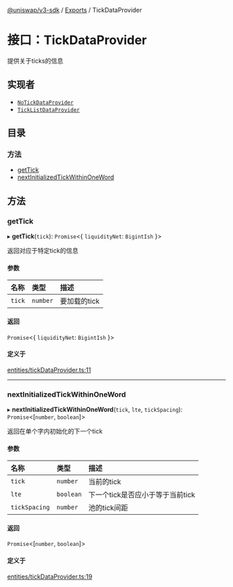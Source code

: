 [@uniswap/v3-sdk](../README.md) / [Exports](../modules.md) / TickDataProvider

# 接口：TickDataProvider

提供关于ticks的信息

## 实现者

- [`NoTickDataProvider`](../classes/NoTickDataProvider.md)
- [`TickListDataProvider`](../classes/TickListDataProvider.md)

## 目录

### 方法

- [getTick](TickDataProvider.md#gettick)
- [nextInitializedTickWithinOneWord](TickDataProvider.md#nextinitializedtickwithinoneword)

## 方法

### getTick

▸ **getTick**(`tick`): `Promise`<{ `liquidityNet`: `BigintIsh`  }\>

返回对应于特定tick的信息

#### 参数

| 名称 | 类型 | 描述 |
| :------ | :------ | :------ |
| `tick` | `number` | 要加载的tick |

#### 返回

`Promise`<{ `liquidityNet`: `BigintIsh`  }\>

#### 定义于

[entities/tickDataProvider.ts:11](https://github.com/Uniswap/v3-sdk/blob/08a7c05/src/entities/tickDataProvider.ts#L11)

___

### nextInitializedTickWithinOneWord

▸ **nextInitializedTickWithinOneWord**(`tick`, `lte`, `tickSpacing`): `Promise`<[`number`, `boolean`]\>

返回在单个字内初始化的下一个tick

#### 参数

| 名称 | 类型 | 描述 |
| :------ | :------ | :------ |
| `tick` | `number` | 当前的tick |
| `lte` | `boolean` | 下一个tick是否应小于等于当前tick |
| `tickSpacing` | `number` | 池的tick间距 |

#### 返回

`Promise`<[`number`, `boolean`]\>

#### 定义于

[entities/tickDataProvider.ts:19](https://github.com/Uniswap/v3-sdk/blob/08a7c05/src/entities/tickDataProvider.ts#L19)